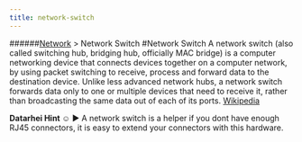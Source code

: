 ```yaml
---
title: network-switch
---
```

######[Network](../wiki/network-technology.html) > Network Switch
#Network Switch
A network switch (also called switching hub, bridging hub, officially MAC bridge) is a computer networking device that connects devices together on a computer network, by using packet switching to receive, process and forward data to the destination device. Unlike less advanced network hubs, a network switch forwards data only to one or multiple devices that need to receive it, rather than broadcasting the same data out of each of its ports. <a href="https://en.wikipedia.org/wiki/Network_switch" target="_blank">Wikipedia</a>  

**Datarhei Hint ☺** ► A network switch is a helper if you dont have enough RJ45 connectors, it is easy to extend your connectors with this hardware.